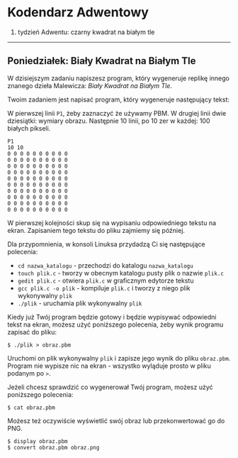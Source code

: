 Kodendarz Adwentowy
===================

1. tydzień Adwentu: czarny kwadrat na białym tle
------------------------------------------------

## Poniedziałek: Biały Kwadrat na Białym Tle

W dzisiejszym zadaniu napiszesz program, który wygeneruje replikę innego znanego dzieła Malewicza: *Biały Kwadrat na Białym Tle*.

Twoim zadaniem jest napisać program, który wygeneruje następujący tekst:

W pierwszej linii `P1`, żeby zaznaczyć że używamy PBM. W drugiej linii dwie dziesiątki: wymiary obrazu. Następnie 10 linii, po 10 zer w każdej: 100 białych pikseli.

```
P1
10 10
0 0 0 0 0 0 0 0 0 0
0 0 0 0 0 0 0 0 0 0
0 0 0 0 0 0 0 0 0 0
0 0 0 0 0 0 0 0 0 0
0 0 0 0 0 0 0 0 0 0
0 0 0 0 0 0 0 0 0 0
0 0 0 0 0 0 0 0 0 0
0 0 0 0 0 0 0 0 0 0
0 0 0 0 0 0 0 0 0 0
0 0 0 0 0 0 0 0 0 0
```

W pierwszej kolejności skup się na wypisaniu odpowiedniego tekstu na ekran. Zapisaniem tego tekstu do pliku zajmiemy się później.

Dla przypomnienia, w konsoli Linuksa przydadzą Ci się następujące polecenia:

* `cd nazwa_katalogu` - przechodzi do katalogu `nazwa_katalogu`
* `touch plik.c` - tworzy w obecnym katalogu pusty plik o nazwie `plik.c`
* `gedit plik.c` - otwiera `plik.c` w graficznym edytorze tekstu
* `gcc plik.c -o plik` - kompiluje `plik.c` i tworzy z niego plik wykonywalny `plik`
* `./plik` - uruchamia plik wykonywalny `plik`

Kiedy już Twój program będzie gotowy i będzie wypisywać odpowiedni tekst na ekran, możesz użyć poniższego polecenia, żeby wynik programu zapisać do pliku:

```
$ ./plik > obraz.pbm
```

Uruchomi on plik wykonywalny `plik` i zapisze jego wynik do pliku `obraz.pbm`. Program nie wypisze nic na ekran - wszystko wyląduje prosto w pliku podanym po `>`.

Jeżeli chcesz sprawdzić co wygenerował Twój program, możesz użyć poniższego polecenia:

```
$ cat obraz.pbm
```

Możesz też oczywiście wyświetlić swój obraz lub przekonwertować go do PNG.

```
$ display obraz.pbm
$ convert obraz.pbm obraz.png
```
